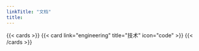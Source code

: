 ```yaml
---
linkTitle: "文档"
title: 
---
```



{{< cards >}}
  {{< card link="engineering" title="技术" icon="code" >}}
{{< /cards >}}